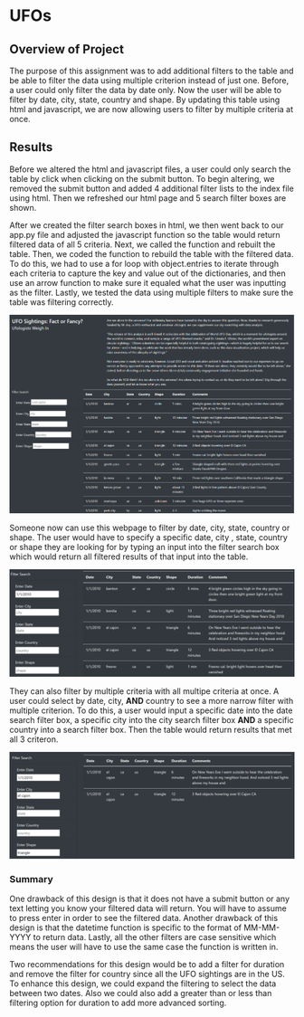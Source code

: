 # UFOs

## Overview of Project
The purpose of this assignment was to add additional filters to the table and be able to filter the data using multiple criterion instead of just one. Before, a user could only filter the data by date only. Now the user will be able to filter by date, city, state, country and shape. By updating this table using html and javascript, we are now allowing users to filter by multiple criteria at once. 

## Results
Before we altered the html and javascript files, a user could only search the table by click when clicking on the submit button. To begin altering, we removed the submit button and added 4 additional filter lists to the index file using html. Then we refreshed our html page and 5 search filter boxes are shown.

After we created the filter search boxes in html, we then went back to our app.py file and adjusted the javascript function so the table would return filtered data of all 5 criteria.  Next, we called the function and rebuilt the table.  Then, we coded the function to rebuild the table with the filtered data. To do this, we had to use a for loop with object.entries to iterate through each criteria to capture the key and value out of the dictionaries, and then use an arrow function to make sure it equaled what the user was inputting as the filter.  Lastly, we tested the data using multiple filters to make sure the table was filtering correctly. 

![](Resources/tableunfiltered.PNG)

Someone now can use this webpage to filter by date, city, state, country or shape. The user would have to specify a specific date, city , state, country or shape they are looking for by typing an input into the filter search box which would return all filtered results of that input into the table.

![](Resources/OneFilter.PNG)

They can also filter by multiple criteria with all multipe criteria at once. A user could select by date, city, **AND** country to see a more narrow filter with multiple criterion. To do this, a user would input a specific date into the date search filter box, a specific city into the city search filter box **AND** a specific country into a search filter box.  Then the table would return results that met all 3 criteron. 

![](Resources/MultipleFilter.PNG)

### Summary

One drawback of this design is that it does not have a submit button or any text letting you know your filtered data will return.  You will have to assume to press enter in order to see the filtered data. Another drawback of this design is that the datetime function is specific to the format of MM-MM-YYYY to return data. Lastly, all the other filters are case sensitive which means the user will have to use the same case the function is written in.

Two recommendations for this design would be to add a filter for duration and remove the filter for country since all the UFO sightings are in the US.  To enhance this design,  we could expand the filtering to select the data between two dates. Also we could also add a greater than or less than filtering option for duration to add more advanced sorting.

